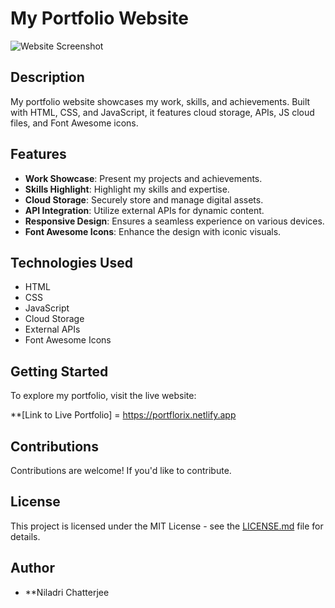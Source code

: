 # My Portfolio Website

![Website Screenshot](https://github.com/niladri-1/Portfolio-Website/blob/main/Demo.png)

## Description

My portfolio website showcases my work, skills, and achievements. Built with HTML, CSS, and JavaScript, it features cloud storage, APIs, JS cloud files, and Font Awesome icons.

## Features

- **Work Showcase**: Present my projects and achievements.
- **Skills Highlight**: Highlight my skills and expertise.
- **Cloud Storage**: Securely store and manage digital assets.
- **API Integration**: Utilize external APIs for dynamic content.
- **Responsive Design**: Ensures a seamless experience on various devices.
- **Font Awesome Icons**: Enhance the design with iconic visuals.

## Technologies Used

- HTML
- CSS
- JavaScript
- Cloud Storage
- External APIs
- Font Awesome Icons

## Getting Started

To explore my portfolio, visit the live website:

**[Link to Live Portfolio] = https://portflorix.netlify.app

## Contributions

Contributions are welcome! If you'd like to contribute.

## License

This project is licensed under the MIT License - see the [LICENSE.md](LICENSE.md) file for details.

## Author

- **Niladri Chatterjee

